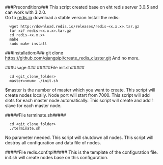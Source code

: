 ###Precondition:###
This script created base on eht redis server 3.0.5 and can work with 3.2.0.  
Go to [redis.io](http://redis.io/download) download a stable version
Install the redis:
```
  wget http://download.redis.io/releases/redis-<x.x.x>.tar.gz
  tar xzf redis-<x.x.x>.tar.gz
  cd redis-<x.x.x>
  make
  sudo make install
```
###Installation:###
  git clone https://github.com/qiangpipi/create_redis_cluster.git
And no more.

###Usage:###
#####File init.sh#####
```
  cd <git_clone_folder>
  master=<num> ./init.sh
```
$master is the number of master which you want to create.
This script will create nodes locally.
Node port will start from 7000.
This script will add slots for each master node automatically.
This script will create and add 1 slave for each master node.

#####File terminate.sh#####
```
  cd <git_clone_folder>
  ./terminate.sh
```
No parameter needed.
This script will shutdown all nodes.
This script will destroy all configuration and data file of nodes.

#####File redis.conf.tpl#####
This is the template of the configuration file.
init.sh will create nodes base on this configuration.
